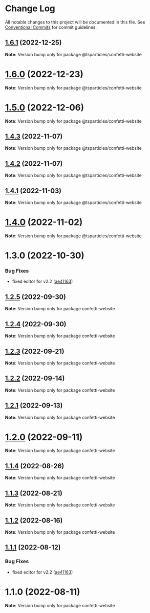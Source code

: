 # Change Log

All notable changes to this project will be documented in this file.
See [Conventional Commits](https://conventionalcommits.org) for commit guidelines.

## [1.6.1](https://github.com/matteobruni/confetti/compare/@tsparticles/confetti-website@1.6.0...@tsparticles/confetti-website@1.6.1) (2022-12-25)

**Note:** Version bump only for package @tsparticles/confetti-website

# [1.6.0](https://github.com/matteobruni/confetti/compare/@tsparticles/confetti-website@1.5.0...@tsparticles/confetti-website@1.6.0) (2022-12-23)

**Note:** Version bump only for package @tsparticles/confetti-website

# [1.5.0](https://github.com/matteobruni/confetti/compare/@tsparticles/confetti-website@1.4.3...@tsparticles/confetti-website@1.5.0) (2022-12-06)

**Note:** Version bump only for package @tsparticles/confetti-website

## [1.4.3](https://github.com/matteobruni/confetti/compare/@tsparticles/confetti-website@1.4.2...@tsparticles/confetti-website@1.4.3) (2022-11-07)

**Note:** Version bump only for package @tsparticles/confetti-website

## [1.4.2](https://github.com/matteobruni/confetti/compare/@tsparticles/confetti-website@1.4.1...@tsparticles/confetti-website@1.4.2) (2022-11-07)

**Note:** Version bump only for package @tsparticles/confetti-website

## [1.4.1](https://github.com/matteobruni/confetti/compare/@tsparticles/confetti-website@1.4.0...@tsparticles/confetti-website@1.4.1) (2022-11-03)

**Note:** Version bump only for package @tsparticles/confetti-website

# [1.4.0](https://github.com/matteobruni/confetti/compare/@tsparticles/confetti-website@1.3.0...@tsparticles/confetti-website@1.4.0) (2022-11-02)

**Note:** Version bump only for package @tsparticles/confetti-website

# 1.3.0 (2022-10-30)

### Bug Fixes

-   fixed editor for v2.2 ([ae41163](https://github.com/matteobruni/confetti/commit/ae41163473095aba0083478a47c70d1cc44bf250))

## [1.2.5](https://github.com/matteobruni/confetti/compare/confetti-website@1.2.4...confetti-website@1.2.5) (2022-09-30)

**Note:** Version bump only for package confetti-website

## [1.2.4](https://github.com/matteobruni/confetti/compare/confetti-website@1.2.3...confetti-website@1.2.4) (2022-09-30)

**Note:** Version bump only for package confetti-website

## [1.2.3](https://github.com/matteobruni/confetti/compare/confetti-website@1.2.2...confetti-website@1.2.3) (2022-09-21)

**Note:** Version bump only for package confetti-website

## [1.2.2](https://github.com/matteobruni/confetti/compare/confetti-website@1.2.1...confetti-website@1.2.2) (2022-09-14)

**Note:** Version bump only for package confetti-website

## [1.2.1](https://github.com/matteobruni/confetti/compare/confetti-website@1.2.0...confetti-website@1.2.1) (2022-09-13)

**Note:** Version bump only for package confetti-website

# [1.2.0](https://github.com/matteobruni/confetti/compare/confetti-website@1.1.4...confetti-website@1.2.0) (2022-09-11)

**Note:** Version bump only for package confetti-website

## [1.1.4](https://github.com/matteobruni/confetti/compare/confetti-website@1.1.2...confetti-website@1.1.4) (2022-08-26)

**Note:** Version bump only for package confetti-website

## [1.1.3](https://github.com/matteobruni/confetti/compare/confetti-website@1.1.2...confetti-website@1.1.3) (2022-08-21)

**Note:** Version bump only for package confetti-website

## [1.1.2](https://github.com/matteobruni/confetti/compare/confetti-website@1.1.1...confetti-website@1.1.2) (2022-08-16)

**Note:** Version bump only for package confetti-website

## [1.1.1](https://github.com/matteobruni/confetti/compare/confetti-website@1.1.0...confetti-website@1.1.1) (2022-08-12)

### Bug Fixes

-   fixed editor for v2.2 ([ae41163](https://github.com/matteobruni/confetti/commit/ae41163473095aba0083478a47c70d1cc44bf250))

# 1.1.0 (2022-08-11)

**Note:** Version bump only for package confetti-website
